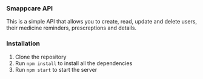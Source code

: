 ### Smappcare API

This is a simple API that allows you to create, read, update and delete users, their medicine reminders, prescreptions and details.

### Installation
1. Clone the repository
2. Run `npm install` to install all the dependencies
3. Run `npm start` to start the server

